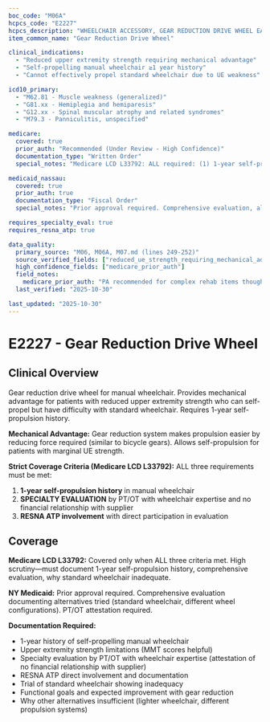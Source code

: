 ```yaml
---
boc_code: "M06A"
hcpcs_code: "E2227"
hcpcs_description: "WHEELCHAIR ACCESSORY, GEAR REDUCTION DRIVE WHEEL EACH"
item_common_name: "Gear Reduction Drive Wheel"

clinical_indications:
  - "Reduced upper extremity strength requiring mechanical advantage"
  - "Self-propelling manual wheelchair ≥1 year history"
  - "Cannot effectively propel standard wheelchair due to UE weakness"

icd10_primary:
  - "M62.81 - Muscle weakness (generalized)"
  - "G81.xx - Hemiplegia and hemiparesis"
  - "G12.xx - Spinal muscular atrophy and related syndromes"
  - "M79.3 - Panniculitis, unspecified"

medicare:
  covered: true
  prior_auth: "Recommended (Under Review - High Confidence)"
  documentation_type: "Written Order"
  special_notes: "Medicare LCD L33792: ALL required: (1) 1-year self-propulsion history; (2) SPECIALTY EVALUATION (PT/OT with wheelchair expertise, no financial relationship); (3) RESNA ATP involvement with direct participation. Document inadequacy of standard wheelchair."

medicaid_nassau:
  covered: true
  prior_auth: true
  documentation_type: "Fiscal Order"
  special_notes: "Prior approval required. Comprehensive evaluation, alternatives tried. PT/OT attestation documenting inadequacy of standard wheelchair."

requires_specialty_eval: true
requires_resna_atp: true

data_quality:
  primary_source: "M06, M06A, M07.md (lines 249-252)"
  source_verified_fields: ["reduced_ue_strength_requiring_mechanical_advantage", "1_year_self_propulsion_history_required", "specialty_evaluation_required", "resna_atp_required", "medicaid_prior_approval_required"]
  high_confidence_fields: ["medicare_prior_auth"]
  field_notes:
    medicare_prior_auth: "PA recommended for complex rehab items though not explicitly stated in source; typical for items requiring specialty eval and ATP"
  last_verified: "2025-10-30"

last_updated: "2025-10-30"
---
```


# E2227 - Gear Reduction Drive Wheel

## Clinical Overview

Gear reduction drive wheel for manual wheelchair. Provides mechanical advantage for patients with reduced upper extremity strength who can self-propel but have difficulty with standard wheelchair. Requires 1-year self-propulsion history.

**Mechanical Advantage:** Gear reduction system makes propulsion easier by reducing force required (similar to bicycle gears). Allows self-propulsion for patients with marginal UE strength.

**Strict Coverage Criteria (Medicare LCD L33792):** ALL three requirements must be met:
1. **1-year self-propulsion history** in manual wheelchair
2. **SPECIALTY EVALUATION** by PT/OT with wheelchair expertise and no financial relationship with supplier
3. **RESNA ATP involvement** with direct participation in evaluation

## Coverage

**Medicare LCD L33792:** Covered only when ALL three criteria met. High scrutiny—must document 1-year self-propulsion history, comprehensive evaluation, why standard wheelchair inadequate.

**NY Medicaid:** Prior approval required. Comprehensive evaluation documenting alternatives tried (standard wheelchair, different wheel configurations). PT/OT attestation required.

**Documentation Required:**
- 1-year history of self-propelling manual wheelchair
- Upper extremity strength limitations (MMT scores helpful)
- Specialty evaluation by PT/OT with wheelchair expertise (attestation of no financial relationship with supplier)
- RESNA ATP direct involvement and documentation
- Trial of standard wheelchair showing inadequacy
- Functional goals and expected improvement with gear reduction
- Why other alternatives insufficient (lighter wheelchair, different propulsion systems)

